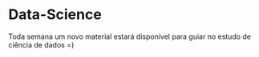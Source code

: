 # Data-Science
Toda semana um novo material estará disponível para guiar no estudo de ciência de dados =) 
